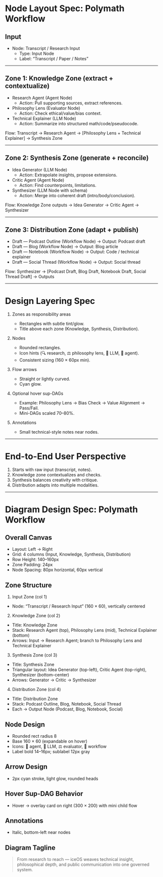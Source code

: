 # Node Layout Spec: Polymath Workflow

## Input
- Node: Transcript / Research Input
  - Type: Input Node
  - Label: “Transcript / Paper / Notes”

---

## Zone 1: Knowledge Zone (extract + contextualize)
- Research Agent (Agent Node)
  - Action: Pull supporting sources, extract references.
- Philosophy Lens (Evaluator Node)
  - Action: Check ethical/value/bias context.
- Technical Explainer (LLM Node)
  - Action: Summarize into structured math/code/pseudocode.

Flow: Transcript → Research Agent → [Philosophy Lens + Technical Explainer] → Synthesis Zone

---

## Zone 2: Synthesis Zone (generate + reconcile)
- Idea Generator (LLM Node)
  - Action: Extrapolate insights, propose extensions.
- Critic Agent (Agent Node)
  - Action: Find counterpoints, limitations.
- Synthesizer (LLM Node with schema)
  - Action: Merge into coherent draft (intro/body/conclusion).

Flow: Knowledge Zone outputs → Idea Generator → Critic Agent → Synthesizer

---

## Zone 3: Distribution Zone (adapt + publish)
- Draft — Podcast Outline (Workflow Node) → Output: Podcast draft
- Draft — Blog (Workflow Node) → Output: Blog article
- Draft — Notebook (Workflow Node) → Output: Code / technical explainer
- Draft — Social Thread (Workflow Node) → Output: Social thread

Flow: Synthesizer → [Podcast Draft, Blog Draft, Notebook Draft, Social Thread Draft] → Outputs

---

# Design Layering Spec

1. Zones as responsibility areas
   - Rectangles with subtle tint/glow.
   - Title above each zone (Knowledge, Synthesis, Distribution).

2. Nodes
   - Rounded rectangles.
   - Icon hints (🔍 research, ⚖️ philosophy lens, 🤖 LLM, 🧩 agent).
   - Consistent sizing (160 × 60px min).

3. Flow arrows
   - Straight or lightly curved.
   - Cyan glow.

4. Optional hover sup-DAGs
   - Example: Philosophy Lens → Bias Check → Value Alignment → Pass/Fail.
   - Mini-DAGs scaled 70–80%.

5. Annotations
   - Small technical-style notes near nodes.

---

# End-to-End User Perspective
1. Starts with raw input (transcript, notes).
2. Knowledge zone contextualizes and checks.
3. Synthesis balances creativity with critique.
4. Distribution adapts into multiple modalities.

---

# Diagram Design Spec: Polymath Workflow

## Overall Canvas
- Layout: Left → Right
- Grid: 4 columns (Input, Knowledge, Synthesis, Distribution)
- Row Height: 140–160px
- Zone Padding: 24px
- Node Spacing: 80px horizontal, 60px vertical

## Zone Structure
1) Input Zone (col 1)
- Node: “Transcript / Research Input” (160 × 60), vertically centered

2) Knowledge Zone (col 2)
- Title: Knowledge Zone
- Stack: Research Agent (top), Philosophy Lens (mid), Technical Explainer (bottom)
- Arrows: Input → Research Agent; branch to Philosophy Lens and Technical Explainer

3) Synthesis Zone (col 3)
- Title: Synthesis Zone
- Triangular layout: Idea Generator (top-left), Critic Agent (top-right), Synthesizer (bottom-center)
- Arrows: Generator → Critic → Synthesizer

4) Distribution Zone (col 4)
- Title: Distribution Zone
- Stack: Podcast Outline, Blog, Notebook, Social Thread
- Each → Output Node (Podcast, Blog, Notebook, Social)

## Node Design
- Rounded rect radius 8
- Base 160 × 60 (expandable on hover)
- Icons: 🧩 agent, 🤖 LLM, ⚖️ evaluator, 🔗 workflow
- Label bold 14–16px; sublabel 12px gray

## Arrow Design
- 2px cyan stroke, light glow, rounded heads

## Hover Sup-DAG Behavior
- Hover → overlay card on right (300 × 200) with mini child flow

## Annotations
- Italic, bottom-left near nodes

## Diagram Tagline
> From research to reach — iceOS weaves technical insight, philosophical depth, and public communication into one governed system.
